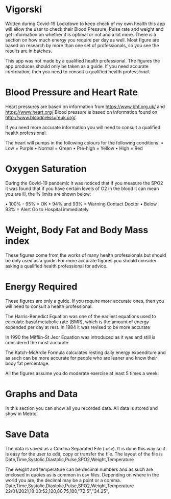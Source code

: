 # Vigorski
Written during Covid-19 Lockdown to keep check of my own health this app will allow the user to check their Blood Pressure, Pulse rate and weight and get information on whether it is optimal or not and a lot more. There is a section on how much energy you require per day as well. Most figure are based on research by more than one set of professionals, so you see the results are in batches.

This app was not made by a qualified health professional. The figures the app produces should only be taken as a guide. If you need accurate information, then you need to consult a qualified health professional.

# Blood Pressure and Heart Rate

Heart pressures are based on information from https://www.bhf.org.uk/ and https://www.heart.org/
Blood pressure is based on information found on http://www.bloodpressureuk.org/. 

If you need more accurate information you will need to consult a qualified health professional. 

The heart will pumps in the following colours for the following conditions:
•	Low = Purple
•	Normal = Green
•	Pre-high = Yellow
•	High = Red

# Oxygen Saturation
During the Covid-19 pandemic it was noticed that if you measure the SPO2 it was found that if you have certain levels of O2 in the blood it can mean you are ill, the % limits are shown below:

•	100% - 95% = OK
•	94% and 93% = Warning Contact Doctor
•	Below 93% = Alert Go to Hospital immediately

# Weight, Body Fat and Body Mass index

These figures come from the works of many health professionals but should be only used as a guide. For more accurate figures you should consider asking a qualified health professional for advice.
 
# Energy Required

These figures are only a guide. If you require more accurate ones, then you will need to consult a health professional.

The Harris-Benedict Equation was one of the earliest equations used to calculate basal metabolic rate (BMR), which is the amount of energy expended per day at rest. In 1984 it was revised to be more accurate

In 1990 the Mifflin-St Jeor Equation was introduced as it was and still is considered the most accurate. 

The Katch-McArdle Formula calculates resting daily energy expenditure and as such can be more accurate for people who are leaner and know their body fat percentage.

All the figures assume you do moderate exercise at least 5 times a week.

# Graphs and Data
In this section you can show all you recorded data. All data is stored and show in Metric.
 
# Save Data
The data is saved as a Comma Separated File (.csv). It is done this way so it is easy for the user to edit, copy or transfer the file. The layout of the file is
                                   Date,Time,Systolic,Diastolic,Pulse,SPO2,Weight,Temperature

The weight and temperature can be decimal numbers and as such are enclosed in quotes as is common in csv files. Depending on where in the world you are, the decimal may be a point or a comma.
                                   Date,Time,Systolic,Diastolic,Pulse,SPO2,Weight,Temperature
                                   22/01/2021,18:03:52,120,80,75,100,"72.5","34.25",

